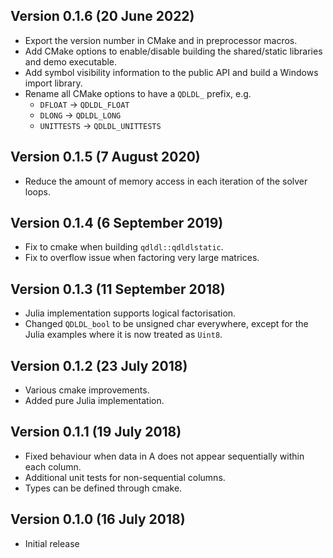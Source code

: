 Version 0.1.6 (20 June 2022)
---------------------------------
*   Export the version number in CMake and in preprocessor macros.
*   Add CMake options to enable/disable building the shared/static libraries and demo executable.
*   Add symbol visibility information to the public API and build a Windows import library.
*   Rename all CMake options to have a `QDLDL_` prefix, e.g.
    * `DFLOAT` -> `QDLDL_FLOAT`
    * `DLONG` -> `QDLDL_LONG`
    * `UNITTESTS` -> `QDLDL_UNITTESTS`


Version 0.1.5 (7 August 2020)
---------------------------------
*   Reduce the amount of memory access in each iteration of the solver loops.


Version 0.1.4 (6 September 2019)
---------------------------------
*   Fix to cmake when building `qdldl::qdldlstatic`.
*   Fix to overflow issue when factoring very large matrices.


Version 0.1.3 (11 September 2018)
----------------------------------
*   Julia implementation supports logical factorisation.
*   Changed `QDLDL_bool` to be unsigned char everywhere, except for the Julia examples where it is now treated as `Uint8`.


Version 0.1.2 (23 July 2018)
-----------------------------
*   Various cmake improvements.
*   Added pure Julia implementation.


Version 0.1.1 (19 July 2018)
-----------------------------
*   Fixed behaviour when data in A does not appear
    sequentially within each column.
*   Additional unit tests for non-sequential columns.
*   Types can be defined through cmake.


Version 0.1.0 (16 July 2018)
-----------------------------
*   Initial release
